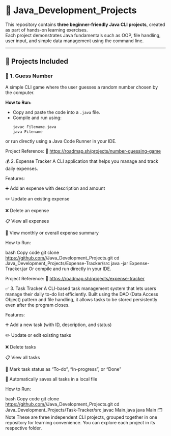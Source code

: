 # 🧠 Java_Development_Projects

This repository contains **three beginner-friendly Java CLI projects**, created as part of hands-on learning exercises.  
Each project demonstrates Java fundamentals such as OOP, file handling, user input, and simple data management using the command line.

---

## 🚀 Projects Included

### 🎯 1. Guess Number
A simple CLI game where the user guesses a random number chosen by the computer.

**How to Run:**
- Copy and paste the code into a `.java` file.  
- Compile and run using:
  ```bash
  javac Filename.java
  java Filename
or run directly using a Java Code Runner in your IDE.

Project Reference:
🔗 https://roadmap.sh/projects/number-guessing-game

💰 2. Expense Tracker
A CLI application that helps you manage and track daily expenses.

Features:

➕ Add an expense with description and amount

✏️ Update an existing expense

❌ Delete an expense

📋 View all expenses

📅 View monthly or overall expense summary

How to Run:

bash
Copy code
git clone https://github.com/<keerthivasan0108>/Java_Development_Projects.git
cd Java_Development_Projects/Expense-Tracker/src
java -jar Expense-Tracker.jar
Or compile and run directly in your IDE.

Project Reference:
🔗 https://roadmap.sh/projects/expense-tracker

✅ 3. Task Tracker
A CLI-based task management system that lets users manage their daily to-do list efficiently.
Built using the DAO (Data Access Object) pattern and file handling, it allows tasks to be stored persistently even after the program closes.

Features:

➕ Add a new task (with ID, description, and status)

✏️ Update or edit existing tasks

❌ Delete tasks

📋 View all tasks

🔄 Mark task status as “To-do”, “In-progress”, or “Done”

💾 Automatically saves all tasks in a local file

How to Run:

bash
Copy code
git clone https://github.com/<keerthivasan0108>/Java_Development_Projects.git
cd Java_Development_Projects/Task-Tracker/src
javac Main.java
java Main
🗂️ Note
These are three independent CLI projects, grouped together in one repository for learning convenience.
You can explore each project in its respective folder.

